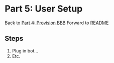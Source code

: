 # Part 5: User Setup

Back to [Part 4: Provision BBB](docs/provision_bbb.md)     Forward to [README](README.md)

## Steps
1. Plug in bot...
2. Etc.


